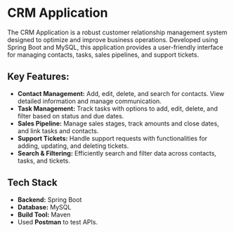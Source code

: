 <h1>CRM Application</h1>
<p>
    The CRM Application is a robust customer relationship management system designed to optimize and improve business operations. Developed using Spring Boot and MySQL, this application provides a user-friendly interface for managing contacts, tasks, sales pipelines, and support tickets.
</p>

<h2>Key Features:</h2>
<ul>
    <li><strong>Contact Management:</strong> Add, edit, delete, and search for contacts. View detailed information and manage communication.</li>
    <li><strong>Task Management:</strong> Track tasks with options to add, edit, delete, and filter based on status and due dates.</li>
    <li><strong>Sales Pipeline:</strong> Manage sales stages, track amounts and close dates, and link tasks and contacts.</li>
    <li><strong>Support Tickets:</strong> Handle support requests with functionalities for adding, updating, and deleting tickets.</li>
    <li><strong>Search & Filtering:</strong> Efficiently search and filter data across contacts, tasks, and tickets.</li>
</ul>

<h2>Tech Stack</h2>
<ul>
    <li><strong>Backend:</strong> Spring Boot</li>
    <li><strong>Database:</strong> MySQL</li>
    <li><strong>Build Tool:</strong> Maven</li>
    <li>Used <strong>Postman</strong> to test APIs.</li>
</ul>
